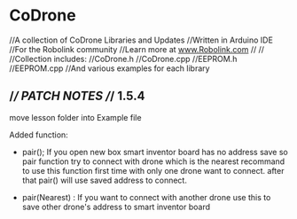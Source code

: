 # CoDrone
//A collection of CoDrone Libraries and Updates
//Written in Arduino IDE
//For the Robolink community 
//Learn more at www.Robolink.com
//
//
//Collection includes:
//CoDrone.h
//CoDrone.cpp
//EEPROM.h
//EEPROM.cpp
//And various examples for each library


/*******************************************************************/
PATCH NOTES
/*******************************************************************/
1.5.4
---------------------------------------------------------------------
move lesson folder into Example file

Added function:

- pair(); If you open new box smart inventor board has no address save so pair function try to connect with drone which is the nearest recommand to use this function first time with only one drone want to connect. after that pair() will use saved address to connect.

- pair(Nearest) : If you want to connect with another drone use this to save other drone's address to smart inventor board
